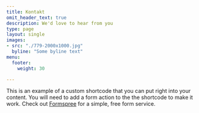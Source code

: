 ```yaml
---
title: Kontakt
omit_header_text: true
description: We'd love to hear from you
type: page
layout: single
images:
- src: "./779-2000x1000.jpg"
  byline: "Some byline text"
menu:
  footer:
    weight: 30

---
```


This is an example of a custom shortcode that you can put right into your content. You will need to add a form action to the the shortcode to make it work. Check out [Formspree](https://formspree.io/) for a simple, free form service. 
